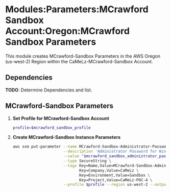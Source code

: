 # Modules:Parameters:MCrawford Sandbox Account:Oregon:MCrawford Sandbox Parameters

This module creates MCrawford-Sandbox Parameters in the AWS Oregon (us-west-2) Region within the
CaMeLz-MCrawford-Sandbox Account.

## Dependencies

**TODO**: Determine Dependencies and list.

## MCrawford-Sandbox Parameters

1. **Set Profile for MCrawford-Sandbox Account**

    ```bash
    profile=$mcrawford_sandbox_profile
    ```

1. **Create MCrawford-Sandbox Instance Parameters**

    ```bash
    aws ssm put-parameter --name MCrawford-Sandbox-Administrator-Password \
                          --description 'Administrator Password for Windows Instances' \
                          --value "$mcrawford_sandbox_administrator_password" \
                          --type SecureString \
                          --tags Key=Name,Value=MCrawford-Sandbox-Administrator-Password \
                                 Key=Company,Value=CaMeLz \
                                 Key=Environment,Value=Sandbox \
                                 Key=Project,Value=CaMeLz-POC-4 \
                          --profile $profile --region us-west-2 --output text
    ```
